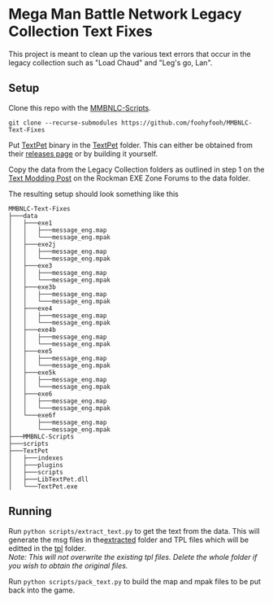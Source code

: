 # Mega Man Battle Network Legacy Collection Text Fixes
This project is meant to clean up the various text errors that occur in the legacy collection such as "Load Chaud" and "Leg's go, Lan".

## Setup
Clone this repo with the [MMBNLC-Scripts](https://github.com/RockmanEXEZone/MMBNLC-Scripts).
```
git clone --recurse-submodules https://github.com/foohyfooh/MMBNLC-Text-Fixes
```

Put [TextPet](https://github.com/Prof9/TextPet) binary in the [TextPet](TextPet) folder. This can either be obtained from their [releases page](https://github.com/Prof9/TextPet/releases) or by building it yourself.

Copy the data from the Legacy Collection folders as outlined in step 1 on the
[Text Modding Post](https://forums.therockmanexezone.com/mmbnlc-text-modding-in-mega-man-battle-network-leg-t16725.html) on the Rockman EXE Zone Forums to the data folder.

The resulting setup should look something like this
```
MMBNLC-Text-Fixes
├───data
│   ├───exe1
│   │   ├───message_eng.map
│   │   └───message_eng.mpak
│   ├───exe2j
│   │   ├───message_eng.map
│   │   └───message_eng.mpak
│   ├───exe3
│   │   ├───message_eng.map
│   │   └───message_eng.mpak
│   ├───exe3b
│   │   ├───message_eng.map
│   │   └───message_eng.mpak
│   ├───exe4
│   │   ├───message_eng.map
│   │   └───message_eng.mpak
│   ├───exe4b
│   │   ├───message_eng.map
│   │   └───message_eng.mpak
│   ├───exe5
│   │   ├───message_eng.map
│   │   └───message_eng.mpak
│   ├───exe5k
│   │   ├───message_eng.map
│   │   └───message_eng.mpak
│   ├───exe6
│   │   ├───message_eng.map
│   │   └───message_eng.mpak
│   └───exe6f
│       ├───message_eng.map
│       └───message_eng.mpak
├───MMBNLC-Scripts
├───scripts
├───TextPet
│   ├───indexes
│   ├───plugins
│   ├───scripts
│   ├───LibTextPet.dll
│   └───TextPet.exe
```

## Running
Run `python scripts/extract_text.py` to get the text from the data. This will generate the msg files in the[extracted](extracted) folder and TPL files which will be editted in the [tpl](tpl) folder. <br>
*Note: This will not overwrite the existing tpl files. Delete the whole folder if you wish to obtain the original files.*

Run `python scripts/pack_text.py` to build the map and mpak files to be put back into the game.

